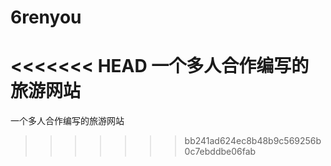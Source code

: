 # 6renyou
<<<<<<< HEAD
一个多人合作编写的旅游网站
=======

一个多人合作编写的旅游网站
>>>>>>> bb241ad624ec8b48b9c569256b0c7ebddbe06fab
